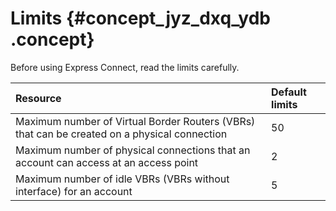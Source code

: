 # Limits {#concept_jyz_dxq_ydb .concept}

Before using Express Connect, read the limits carefully.

|Resource|Default limits|
|:-------|:-------------|
|Maximum number of Virtual Border Routers \(VBRs\) that can be created on a physical connection|50|
|Maximum number of physical connections that an account can access at an access point|2|
|Maximum number of idle VBRs \(VBRs without interface\) for an account|5|

